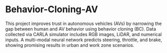 # Behavior-Cloning-AV
This project improves trust in autonomous vehicles (AVs) by narrowing the gap between human and AV behavior using behavior cloning (BC). Data collected via CARLA simulator includes RGB images, LiDAR, and numerical inputs. A multi-modal neural network predicts steering, throttle, and brake, showing promising results in urban and work zone scenarios.
